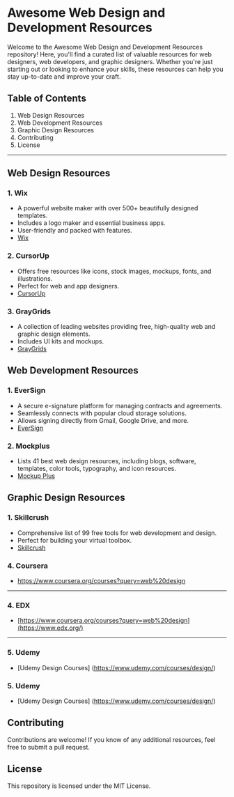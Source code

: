 # Awesome Web Design and Development Resources

Welcome to the Awesome Web Design and Development Resources repository! Here, you'll find a curated list of valuable resources for web designers, web developers, and graphic designers. Whether you're just starting out or looking to enhance your skills, these resources can help you stay up-to-date and improve your craft.

## Table of Contents

1. Web Design Resources
2. Web Development Resources
3. Graphic Design Resources
4. Contributing
5. License

---

## Web Design Resources

### 1. Wix
- A powerful website maker with over 500+ beautifully designed templates.
- Includes a logo maker and essential business apps.
- User-friendly and packed with features.
- [Wix](https://www.wix.com/)

### 2. CursorUp
- Offers free resources like icons, stock images, mockups, fonts, and illustrations.
- Perfect for web and app designers.
- [CursorUp](https://www.cursorup.com/)

### 3. GrayGrids
- A collection of leading websites providing free, high-quality web and graphic design elements.
- Includes UI kits and mockups.
- [GrayGrids](https://graygrids.com/)

## Web Development Resources

### 1. EverSign
- A secure e-signature platform for managing contracts and agreements.
- Seamlessly connects with popular cloud storage solutions.
- Allows signing directly from Gmail, Google Drive, and more.
- [EverSign](https://eversign.com/)

### 2. Mockplus
- Lists 41 best web design resources, including blogs, software, templates, color tools, typography, and icon resources.
- [Mockup Plus](https://www.mockplus.com/blog/post/web-design-resource)

## Graphic Design Resources

### 1. Skillcrush
- Comprehensive list of 99 free tools for web development and design.
- Perfect for building your virtual toolbox.
- [Skillcrush](https://skillcrush.com/new-homepage/)


### 4. Coursera
- https://www.coursera.org/courses?query=web%20design
---

### 4. EDX
- [https://www.coursera.org/courses?query=web%20design](https://www.edx.org/)
---

### 5. Udemy
- [Udemy Design Courses] (https://www.udemy.com/courses/design/)

### 5. Udemy
- [Udemy Design Courses] (https://www.udemy.com/courses/design/)

## Contributing

Contributions are welcome! If you know of any additional resources, feel free to submit a pull request.

## License

This repository is licensed under the MIT License.
